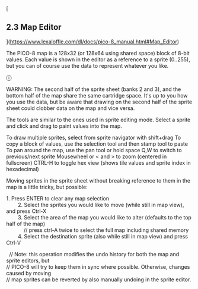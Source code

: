 [

2.3 Map Editor
--------------

](https://www.lexaloffle.com/dl/docs/pico-8_manual.html#Map_Editor)

The PICO-8 map is a 128x32 (or 128x64 using shared space) block of 8-bit values. Each value is shown in the editor as a reference to a sprite (0..255), but you can of course use the data to represent whatever you like.

ⓘ

WARNING: The second half of the sprite sheet (banks 2 and 3), and the bottom half of the map share the same cartridge space. It's up to you how you use the data, but be aware that drawing on the second half of the sprite sheet could clobber data on the map and vice versa.

The tools are similar to the ones used in sprite editing mode. Select a sprite and click and drag to paint values into the map.

To draw multiple sprites, select from sprite navigator with shift+drag To copy a block of values, use the selection tool and then stamp tool to paste To pan around the map, use the pan tool or hold space Q,W to switch to previous/next sprite Mousewheel or < and > to zoom (centered in fullscreen) CTRL-H to toggle hex view (shows tile values and sprite index in hexadecimal)

Moving sprites in the sprite sheet without breaking reference to them in the map is a little tricky, but possible:

1\. Press ENTER to clear any map selection  
        2. Select the sprites you would like to move (while still in map view), and press Ctrl-X  
        3. Select the area of the map you would like to alter (defaults to the top half of the map)  
            // press ctrl-A twice to select the full map including shared memory  
        4. Select the destination sprite (also while still in map view) and press Ctrl-V

  // Note: this operation modifies the undo history for both the map and sprite editors, but  
// PICO-8 will try to keep them in sync where possible. Otherwise, changes caused by moving  
// map sprites can be reverted by also manually undoing in the sprite editor.